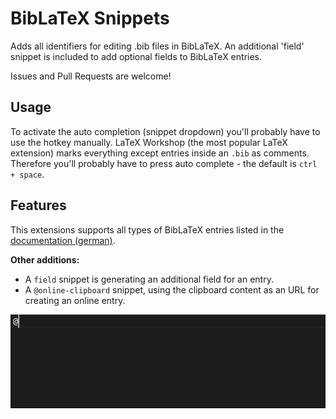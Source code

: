 # BibLaTeX Snippets

Adds all identifiers for editing .bib files in BibLaTeX. An additional 'field' snippet is included to add optional fields to BibLaTeX entries.

Issues and Pull Requests are welcome!

## Usage

To activate the auto completion (snippet dropdown) you'll probably have to use the hotkey manually. LaTeX Workshop (the most popular LaTeX extension) marks everything except entries inside an `.bib` as comments. Therefore you'll probably have to press auto complete - the default is `ctrl + space`.

## Features

This extensions supports all types of BibLaTeX entries listed in the [documentation (german)](http://mirrors.ibiblio.org/CTAN/info/translations/biblatex/de/biblatex-de-Benutzerhandbuch.pdf).

**Other additions:**

- A `field` snippet is generating an additional field for an entry.
- A `@online-clipboard` snippet, using the clipboard content as an URL for creating an online entry.

![demo](demo.gif)
